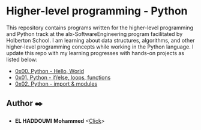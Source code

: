 # Higher-level programming - Python

This repository contains programs written for the higher-level programming and
Python track at the alx-SoftwareEngineering program facilitated by Holberton School. I am learning about data
structures, algorithms, and other higher-level programming concepts while
working in the Python language. I update this repo with my learning progresses with hands-on projects as listed below:

* [0x00. Python - Hello, World](./0x00-python-hello_world)
* [0x01. Python - if/else, loops, functions](./0x01-python-if_else_loops_functions)
* [0x02. Python - import & modules](./0x02-python-import_modules)


## Author :black_nib:

* **EL HADDOUMI Mohammed** <[Click](https://github.com/elhaddoumi1999)>


